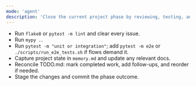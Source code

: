 ```yaml
---
mode: 'agent'
description: 'Close the current project phase by reviewing, testing, and committing all updates.'
---
```


- Run `flake8` or `pytest -m lint` and clear every issue.
- Run `mypy .`.
- Run `pytest -m "unit or integration"`; add `pytest -m e2e` or `./scripts/run_e2e_tests.sh` if flows demand it.
- Capture project state in `memory.md` and update any relevant docs.
- Reconcile TODO.md: mark completed work, add follow-ups, and reorder if needed.
- Stage the changes and commit the phase outcome.
